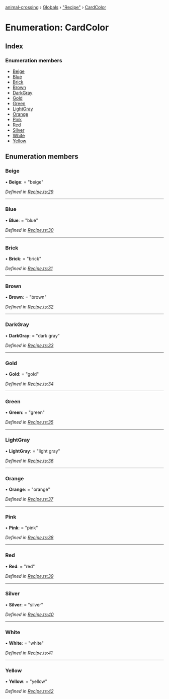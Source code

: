 [animal-crossing](../README.md) › [Globals](../globals.md) › ["Recipe"](../modules/_recipe_.md) › [CardColor](_recipe_.cardcolor.md)

# Enumeration: CardColor

## Index

### Enumeration members

* [Beige](_recipe_.cardcolor.md#beige)
* [Blue](_recipe_.cardcolor.md#blue)
* [Brick](_recipe_.cardcolor.md#brick)
* [Brown](_recipe_.cardcolor.md#brown)
* [DarkGray](_recipe_.cardcolor.md#darkgray)
* [Gold](_recipe_.cardcolor.md#gold)
* [Green](_recipe_.cardcolor.md#green)
* [LightGray](_recipe_.cardcolor.md#lightgray)
* [Orange](_recipe_.cardcolor.md#orange)
* [Pink](_recipe_.cardcolor.md#pink)
* [Red](_recipe_.cardcolor.md#red)
* [Silver](_recipe_.cardcolor.md#silver)
* [White](_recipe_.cardcolor.md#white)
* [Yellow](_recipe_.cardcolor.md#yellow)

## Enumeration members

###  Beige

• **Beige**: = "beige"

*Defined in [Recipe.ts:29](https://github.com/Norviah/animal-crossing/blob/682361d/module/types/Recipe.ts#L29)*

___

###  Blue

• **Blue**: = "blue"

*Defined in [Recipe.ts:30](https://github.com/Norviah/animal-crossing/blob/682361d/module/types/Recipe.ts#L30)*

___

###  Brick

• **Brick**: = "brick"

*Defined in [Recipe.ts:31](https://github.com/Norviah/animal-crossing/blob/682361d/module/types/Recipe.ts#L31)*

___

###  Brown

• **Brown**: = "brown"

*Defined in [Recipe.ts:32](https://github.com/Norviah/animal-crossing/blob/682361d/module/types/Recipe.ts#L32)*

___

###  DarkGray

• **DarkGray**: = "dark gray"

*Defined in [Recipe.ts:33](https://github.com/Norviah/animal-crossing/blob/682361d/module/types/Recipe.ts#L33)*

___

###  Gold

• **Gold**: = "gold"

*Defined in [Recipe.ts:34](https://github.com/Norviah/animal-crossing/blob/682361d/module/types/Recipe.ts#L34)*

___

###  Green

• **Green**: = "green"

*Defined in [Recipe.ts:35](https://github.com/Norviah/animal-crossing/blob/682361d/module/types/Recipe.ts#L35)*

___

###  LightGray

• **LightGray**: = "light gray"

*Defined in [Recipe.ts:36](https://github.com/Norviah/animal-crossing/blob/682361d/module/types/Recipe.ts#L36)*

___

###  Orange

• **Orange**: = "orange"

*Defined in [Recipe.ts:37](https://github.com/Norviah/animal-crossing/blob/682361d/module/types/Recipe.ts#L37)*

___

###  Pink

• **Pink**: = "pink"

*Defined in [Recipe.ts:38](https://github.com/Norviah/animal-crossing/blob/682361d/module/types/Recipe.ts#L38)*

___

###  Red

• **Red**: = "red"

*Defined in [Recipe.ts:39](https://github.com/Norviah/animal-crossing/blob/682361d/module/types/Recipe.ts#L39)*

___

###  Silver

• **Silver**: = "silver"

*Defined in [Recipe.ts:40](https://github.com/Norviah/animal-crossing/blob/682361d/module/types/Recipe.ts#L40)*

___

###  White

• **White**: = "white"

*Defined in [Recipe.ts:41](https://github.com/Norviah/animal-crossing/blob/682361d/module/types/Recipe.ts#L41)*

___

###  Yellow

• **Yellow**: = "yellow"

*Defined in [Recipe.ts:42](https://github.com/Norviah/animal-crossing/blob/682361d/module/types/Recipe.ts#L42)*
